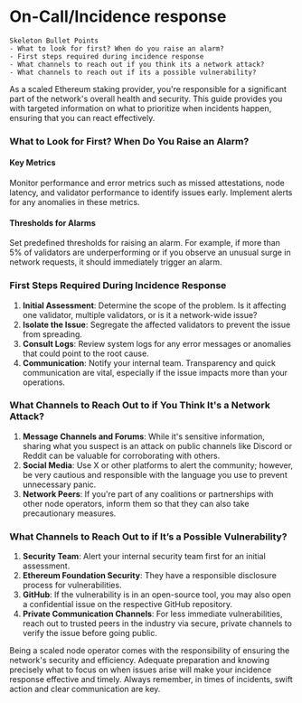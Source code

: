 # On-Call/Incidence response

```
Skeleton Bullet Points
- What to look for first? When do you raise an alarm?
- First steps required during incidence response
- What channels to reach out if you think its a network attack?
- What channels to reach out if its a possible vulnerability?
```

As a scaled Ethereum staking provider, you're responsible for a significant part of the network's overall health and security. This guide provides you with targeted information on what to prioritize when incidents happen, ensuring that you can react effectively.

### What to Look for First? When Do You Raise an Alarm?

#### Key Metrics

Monitor performance and error metrics such as missed attestations, node latency, and validator performance to identify issues early. Implement alerts for any anomalies in these metrics.

#### Thresholds for Alarms

Set predefined thresholds for raising an alarm. For example, if more than 5% of validators are underperforming or if you observe an unusual surge in network requests, it should immediately trigger an alarm.

### First Steps Required During Incidence Response

1. **Initial Assessment**: Determine the scope of the problem. Is it affecting one validator, multiple validators, or is it a network-wide issue?
2. **Isolate the Issue**: Segregate the affected validators to prevent the issue from spreading.
3. **Consult Logs**: Review system logs for any error messages or anomalies that could point to the root cause.
4. **Communication**: Notify your internal team. Transparency and quick communication are vital, especially if the issue impacts more than your operations.

### What Channels to Reach Out to if You Think It's a Network Attack?

1. **Message Channels and Forums**: While it's sensitive information, sharing what you suspect is an attack on public channels like Discord or Reddit can be valuable for corroborating with others.
2. **Social Media**: Use X or other platforms to alert the community; however, be very cautious and responsible with the language you use to prevent unnecessary panic.
3. **Network Peers**: If you're part of any coalitions or partnerships with other node operators, inform them so that they can also take precautionary measures.

### What Channels to Reach Out to if It’s a Possible Vulnerability?

1. **Security Team**: Alert your internal security team first for an initial assessment.
2. **Ethereum Foundation Security**: They have a responsible disclosure process for vulnerabilities.
3. **GitHub**: If the vulnerability is in an open-source tool, you may also open a confidential issue on the respective GitHub repository.
4. **Private Communication Channels**: For less immediate vulnerabilities, reach out to trusted peers in the industry via secure, private channels to verify the issue before going public.



Being a scaled node operator comes with the responsibility of ensuring the network's security and efficiency. Adequate preparation and knowing precisely what to focus on when issues arise will make your incidence response effective and timely. Always remember, in times of incidents, swift action and clear communication are key.
